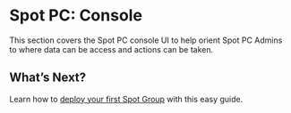 # Spot PC: Console

This section covers the Spot PC console UI to help orient Spot PC Admins to where data can be access and actions can be taken.

## What’s Next?

Learn how to [deploy your first Spot Group](spot-pc/tutorials/deploy-spot-pc) with this easy guide.
